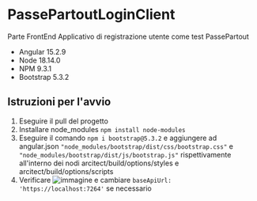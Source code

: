 # PassePartoutLoginClient
Parte FrontEnd Applicativo di registrazione utente come test PassePartout
- Angular 15.2.9
- Node 18.14.0
- NPM 9.3.1
- Bootstrap 5.3.2

## Istruzioni per l'avvio
1. Eseguire il pull del progetto
2. Installare node_modules ``` npm install node-modules ```
3. Eseguire il comando ``` npm i bootstrap@5.3.2 ``` e aggiungere ad angular.json ``` "node_modules/bootstrap/dist/css/bootstrap.css" ``` e ``` "node_modules/bootstrap/dist/js/bootstrap.js" ``` rispettivamente all'interno dei nodi arcitect/build/options/styles e arcitect/build/options/scripts
4. Verificare ![immagine](https://github.com/FabianSalcedo3/PassePartoutLoginClient/assets/122436324/609f8de1-487e-47a7-a85e-eb366a29c1db) e cambiare ``` baseApiUrl: 'https://localhost:7264' ``` se necessario
